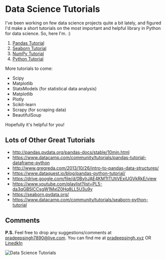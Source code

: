 # Data Science Tutorials

I've been working on few data science projects quite a bit lately, and figured I'd make a short tutorials on the most important and helpful library in Python for data science. So, here I'm. :)

1. [Pandas Tutorial](https://github.com/pradeepsinngh/Data-Science-Tutorials/tree/master/Pandas%20Tutorial)
2. [Seaborn Tutorial](https://github.com/pradeepsinngh/Data-Science-Tutorials/tree/master/Seaborn%20Tutorial)
3. [NumPy Tutorial](https://github.com/pradeepsinngh/Data-Science-Tutorials/tree/master/Numpy%20Tutorial)
4. [Python Tutorial](https://github.com/pradeepsinngh/Data-Science-Tutorials/tree/master/Python%20Tutorial)

More tutorials to come:
- Scipy
- Matplotlib
- StatsModels (for statistical data analysis)
- Matplotlib
- Plotly
- Scikit-learn
- Scrapy (for scraping data)
- BeautifulSoup

Hopefully it's helpful for you!


## Lots of Other Great Tutorials
* http://pandas.pydata.org/pandas-docs/stable/10min.html
* https://www.datacamp.com/community/tutorials/pandas-tutorial-dataframe-python
* http://www.gregreda.com/2013/10/26/intro-to-pandas-data-structures/
* https://www.dataquest.io/blog/pandas-python-tutorial/
* https://drive.google.com/file/d/0ByIrJAE4KMTtTUtiVExiUGVkRkE/view
* https://www.youtube.com/playlist?list=PL5-da3qGB5ICCsgW1MxlZ0Hq8LL5U3u9y
* https://seaborn.pydata.org/
* https://www.datacamp.com/community/tutorials/seaborn-python-tutorial

## Comments
**P.S.** Feel free to drop any suggestions/comments at pradeepsingh7890@live.com. You can find me at [pradeepsingh.xyz](http://www.pradeepsingh.xyz/) OR [LinedkIn](https://www.linkedin.com/in/pradeepsinngh/)

![Data Science Tutorials](https://github.com/pradeepsinngh/Data-Science-Tutorials/blob/master/python-packages.png)

